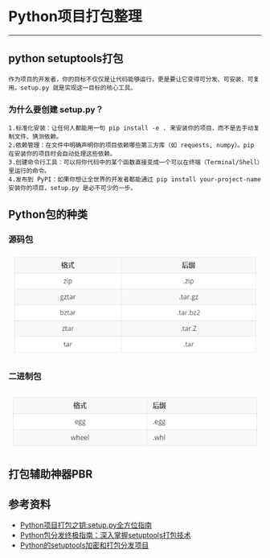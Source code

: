 
# Python项目打包整理

---


## python setuptools打包
```.text
作为项目的开发者，你的目标不仅仅是让代码能够运行，更是要让它变得可分发、可安装、可复用。setup.py 就是实现这一目标的核心工具。
```
### 为什么要创建 setup.py？
```.text
1.标准化安装：让任何人都能用一句 pip install -e . 来安装你的项目，而不是去手动复制文件、猜测依赖。
2.依赖管理：在文件中明确声明你的项目依赖哪些第三方库（如 requests, numpy）。pip 在安装你的项目时会自动处理这些依赖。
3.创建命令行工具：可以将你代码中的某个函数直接变成一个可以在终端（Terminal/Shell）里运行的命令。
4.发布到 PyPI：如果你想让全世界的开发者都能通过 pip install your-project-name 安装你的项目，setup.py 是必不可少的一步。
```

## Python包的种类
### 源码包
![img](imgs/4385574658.png) </br>



### 二进制包
![img](imgs/8273745895.png) </br>


## 打包辅助神器PBR








## 参考资料
- [Python项目打包之钥:setup.py全方位指南](https://blog.csdn.net/2402_86492143/article/details/151183604)
- [Python包分发终极指南：深入掌握setuptools打包技术](https://blog.csdn.net/weixin_63779518/article/details/148930592)
- [Python的setuptools加密和打包分发项目](https://blog.csdn.net/weixin_43145427/article/details/123843952)




